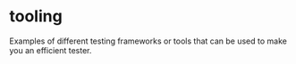 # tooling
Examples of different testing frameworks or tools that can be used to make you an efficient tester.
